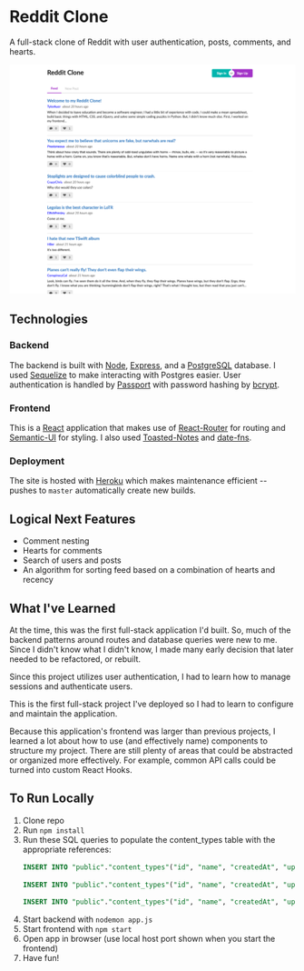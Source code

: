 # Reddit Clone

A full-stack clone of Reddit with user authentication, posts, comments, and hearts.

[![Screenshot of Reddit Clone](https://github.com/TylerAuer/reddit-clone-2/blob/master/snapshot.png)](https://reddit.tylerauer.com)

## Technologies

### Backend

The backend is built with [Node](https://nodejs.org/en/), [Express](https://expressjs.com/), and a [PostgreSQL](https://www.postgresql.org/) database. I used [Sequelize](https://sequelize.org/) to make interacting with Postgres easier. User authentication is handled by [Passport](http://www.passportjs.org/) with password hashing by [bcrypt](https://www.npmjs.com/package/bcrypt).

### Frontend

This is a [React](https://reactjs.org/) application that makes use of [React-Router](https://reactrouter.com/web/guides/quick-start) for routing and [Semantic-UI](https://react.semantic-ui.com/) for styling. I also used [Toasted-Notes](https://toasted-notes.netlify.app/) and [date-fns](https://www.npmjs.com/package/date-fns).

### Deployment

The site is hosted with [Heroku](https://www.heroku.com/home) which makes maintenance efficient -- pushes to `master` automatically create new builds.

## Logical Next Features

- Comment nesting
- Hearts for comments
- Search of users and posts
- An algorithm for sorting feed based on a combination of hearts and recency

## What I've Learned

At the time, this was the first full-stack application I'd built. So, much of the backend patterns around routes and database queries were new to me. Since I didn't know what I didn't know, I made many early decision that later needed to be refactored, or rebuilt.

Since this project utilizes user authentication, I had to learn how to manage sessions and authenticate users.

This is the first full-stack project I've deployed so I had to learn to configure and maintain the application.

Because this application's frontend was larger than previous projects, I learned a lot about how to use (and effectively name) components to structure my project. There are still plenty of areas that could be abstracted or organized more effectively. For example, common API calls could be turned into custom React Hooks.

## To Run Locally

1. Clone repo
2. Run `npm install`
3. Run these SQL queries to populate the content_types table with the appropriate references:
    ```SQL
    INSERT INTO "public"."content_types"("id", "name", "createdAt", "updatedAt") VALUES(4, 'post', '2020-08-18 10:04:18.44343-07', '2020-08-18 10:04:18.44343-07') RETURNING "id", "name", "createdAt", "updatedAt";
    ```
    ```SQL
    INSERT INTO "public"."content_types"("id", "name", "createdAt", "updatedAt") VALUES(5, 'comment', '2020-08-18 10:04:18.44343-07', '2020-08-18 10:04:18.44343-07') RETURNING "id", "name", "createdAt", "updatedAt";`
    ```
    ```SQL
    INSERT INTO "public"."content_types"("id", "name", "createdAt", "updatedAt") VALUES(7, 'heart', '2020-08-18 10:04:18.44343-07', '2020-08-18 10:04:18.44343-07') RETURNING "id", "name", "createdAt", "updatedAt";
    ```
4. Start backend with `nodemon app.js`
5. Start frontend with `npm start`
6. Open app in browser (use local host port shown when you start the frontend)
7. Have fun!
